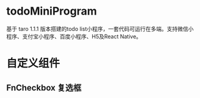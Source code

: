 # todoMiniProgram

  基于 taro 1.1.1 版本搭建的todo list小程序，一套代码可运行在多端。支持微信小程序、支付宝小程序、百度小程序、H5及React Native。

# 自定义组件

## FnCheckbox 复选框